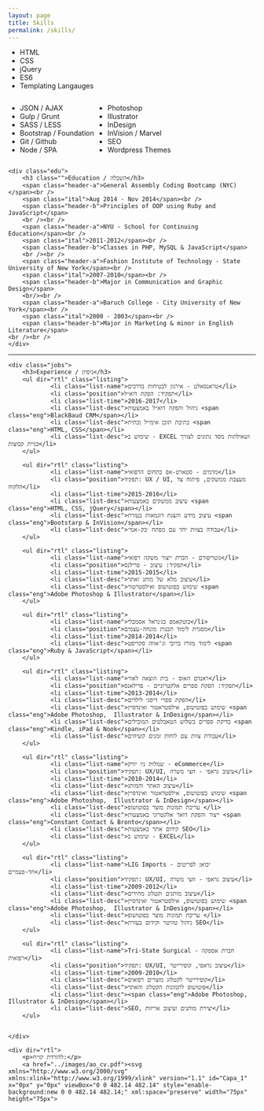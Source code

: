```yaml
---
layout: page
title: Skills
permalink: /skills/
---
```

<div class="flex-list">
	<section class="flex-wraps">
		<ul class="flex-col">
			<li>HTML</li>
			<li>CSS</li>
			<li>jQuery</li>
			<li>ES6</li>
			<li>Templating Langauges</li>
		</ul>
		<ul style="display: inline-flex;flex-direction: column;justify-content:space-around;">
			<li>JSON / AJAX</li>
			<li>Gulp / Grunt</li>
			<li>SASS / LESS</li>
			<li>Bootstrap / Foundation</li>
			<li>Git / Github</li>
			<li>Node / SPA</li>
		</ul>
		<ul class="" style="display: inline-flex;flex-direction: column;justify-content:space-around;">
			<li>Photoshop</li>
			<li>Illustrator</li>
			<li>InDesign</li>
			<li>InVision / Marvel</li>
			<li>SEO</li>
			<li>Wordpress Themes</li>
		</ul>
	</section>

	<div class="edu">
		<h3 class="">Education / השכלה</h3>
		<span class="header-a">General Assembly Coding Bootcamp (NYC)</span><br />
		<span class="ital">Aug 2014 - Nov 2014</span><br />
		<span class="header-b">Principles of OOP using Ruby and JavaScript</span>
		<br /><br />
		<span class="header-a">NYU - School for Continuing Education</span><br />
		<span class="ital">2011-2012</span><br />
		<span class="header-b">Classes in PHP, MySQL & JavaScript</span>
		<br /><br />
		<span class="header-a">Fashion Institute of Technology - State University of New York</span><br />
		<span class="ital">2007-2010</span><br />
		<span class="header-b">Major in Communication and Graphic Design</span>
		<br/><br />
		<span class="header-a">Baruch College - City University of New York</span><br />
		<span class="ital">2000 - 2003</span><br />
		<span class="header-b">Major in Marketing & minor in English Literature</span>
	<br /><br />
	</div>
<hr class="divv" />
		  

	<div class="jobs">
		<h3>Experience / ניסיון</h3>
		<ul dir="rtl" class="listing">
		  		<li class="list-name">טראנסאלט - אירגון לבטיחות בדרכים</li>
		  		<li class="position">תפקיד: הפקת דוא״ל</li>
		  		<li class="list-time">2016-2017</li>
		  		<li class="list-desc">ניהול והפקה דוא״ל באמצעות <span class="eng">BlackBaud CRM</span></li>
		  		<li class="list-desc">כתיבת תוכן אימייל ןכתית <span class="eng">HTML, CSS</span></li>
		  		<li class="list-desc">שימוש ב - EXCEL ושאילתות מסד נתונים לצורך בניית קבוצות</li>
		</ul>

		<ul dir="rtl" class="listing">
		  		<li class="list-name">מדמים - סטארט-אפ בתחום הרפואי</li>
		  		<li class="position">תפקיד: UX / UI, מעצבת ממשקים, פיתוח צד הלקוח</li>
		  		<li class="list-time">2015-2016</li>
		  		<li class="list-desc">עיצוב ממשקים באמצעות <span class="eng">HTML, CSS, jQuery</span></li>
		  		<li class="list-desc">עיצוב מידע והצגת דוגמאות בעזרת <span class="eng">Bootstarp & InVision</span></li>
		  		<li class="list-desc">עבודה בצוות יחד עם מפתח ׳בק-אנד׳</li>
		</ul>

		<ul dir="rtl" class="listing">
		  		<li class="list-name">נוטריפורם - חברת ייצור משקה רפואי</li>
		  		<li class="position">תפקיד: עיצוב - פרילנס</li>
		  		<li class="list-time">2015-2015</li>
		  		<li class="list-desc">עיצוב מלא של מותג ואתר</li>
		  		<li class="list-desc">שימוש בפוטושופ ואילסטרטור <span class="eng">Adobe Photoshop & Illustrator</span></li>
		</ul>

		<ul dir="rtl" class="listing">
		  		<li class="list-name">בוטקאמפ בג׳נראל אסמבלי</li>
		  		<li class="position">מסגרת לימוד תכנות מונחה-עצמים</li>
		  		<li class="list-time">2014-2014</li>
		  		<li class="list-desc">לימוד מזורז ברובי וג'אווה סקריפט <span class="eng">Ruby & JavaScript</span></li>
		</ul>

		<ul dir="rtl" class="listing">
		  		<li class="list-name">ראנדם האוס - בית הוצאה לאור</li>
		  		<li class="position">תפקיד: הפקת ספרים אלקטרוניים - פרילאנס</li>
		  		<li class="list-time">2013-2014</li>
		  		<li class="list-desc">הפקת ספרי דיסני לילדים</li>
		  		<li class="list-desc">שימוש בפוטושופ, אילסטראטור ואינדסיין <span class="eng">Adobe Photoshop,  Illustrator & InDesign</span></li>
		  		<li class="list-desc">בדיקת ספרים בשלוש הטאבלטים המובילים <span class="eng">Kindle, iPad & Nook</span></li>
		  		<li class="list-desc">עבודת צוות עם לוחות זמנים קשיחים</li>
		</ul>

		<ul dir="rtl" class="listing">
		  		<li class="list-name">שמלות ניו יורק - eCommerce</li>
		  		<li class="position">תפקיד: UX/UI, עיצוב גראפי - חצי משרה</li>
		  		<li class="list-time">2010-2014</li>
		  		<li class="list-desc">עיצוב האתר והמותג</li>
		  		<li class="list-desc">שימוש בפוטושופ, אילסטראטור ואינדסיין <span class="eng">Adobe Photoshop,  Illustrator & InDesign</span></li>
		  		<li class="list-desc">עריכת תמונות מוצר בפוטושופ </li>
		  		<li class="list-desc">ייצור והפקת דואר אלקטרוני באמצעות <span class="eng">Constant Contact & Bronto</span></li>
		  		<li class="list-desc">קידום אתר באמצעות SEO</li>
		  		<li class="list-desc">שימוש ב - EXCEL</li>
		</ul>

		<ul dir="rtl" class="listing">
		  		<li class="list-name">LIG Imports - יבואן לפריטים חד-פעמיים</li>
		  		<li class="position">תפקיד: UX/UI, עיצוב גראפי - חצי משרה</li>
		  		<li class="list-time">2009-2012</li>
		  		<li class="list-desc">עיצוב מותגים וקטלוג מחירים</li>
		  		<li class="list-desc">שימוש בפוטושופ, אילסטראטור ואינדסיין <span class="eng">Adobe Photoshop,  Illustrator & InDesign</span></li>
		  		<li class="list-desc">עריכת תמונות מוצר בפוטושופ </li>
		  		<li class="list-desc">ניהול טוויטר וקידום בעזרת SEO</li>
		</ul>

		<ul dir="rtl" class="listing">
		  		<li class="list-name">Tri-State Surgical - חברת אספקה רפואית</li>
		  		<li class="position">תפקיד: UX/UI, עיצוב גראפי, קופירייטר</li>
		  		<li class="list-time">2009-2010</li>
		  		<li class="list-desc">קופירייטר לקטלוג מוצרים רפואים</li>
		  		<li class="list-desc">פוטושופ לתמונות הקטלוג והאתר</li>
		  		<li class="list-desc"><span class="eng">Adobe Photoshop,  Illustrator & InDesign</span></li>
		  		<li class="list-desc">SEO, יצירת מותגים ועיצוב אריזות</li>
		</ul>


	</div>

	<div dir="rtl">
		<p>להורדת קו״ח:</p>
		<a href="../images/ao_cv.pdf"><svg xmlns="http://www.w3.org/2000/svg" xmlns:xlink="http://www.w3.org/1999/xlink" version="1.1" id="Capa_1" x="0px" y="0px" viewBox="0 0 482.14 482.14" style="enable-background:new 0 0 482.14 482.14;" xml:space="preserve" width="75px" height="75px">
<g>
	<path d="M142.024,310.194c0-8.007-5.556-12.782-15.359-12.782c-4.003,0-6.714,0.395-8.132,0.773v25.69   c1.679,0.378,3.743,0.504,6.588,0.504C135.57,324.379,142.024,319.1,142.024,310.194z" fill="#3cdea5"/>
	<path d="M202.709,297.681c-4.39,0-7.227,0.379-8.905,0.772v56.896c1.679,0.394,4.39,0.394,6.841,0.394   c17.809,0.126,29.424-9.677,29.424-30.449C230.195,307.231,219.611,297.681,202.709,297.681z" fill="#3cdea5"/>
	<path d="M315.458,0H121.811c-28.29,0-51.315,23.041-51.315,51.315v189.754h-5.012c-11.418,0-20.678,9.251-20.678,20.679v125.404   c0,11.427,9.259,20.677,20.678,20.677h5.012v22.995c0,28.305,23.025,51.315,51.315,51.315h264.223   c28.272,0,51.3-23.011,51.3-51.315V121.449L315.458,0z M99.053,284.379c6.06-1.024,14.578-1.796,26.579-1.796   c12.128,0,20.772,2.315,26.58,6.965c5.548,4.382,9.292,11.615,9.292,20.127c0,8.51-2.837,15.745-7.999,20.646   c-6.714,6.32-16.643,9.157-28.258,9.157c-2.585,0-4.902-0.128-6.714-0.379v31.096H99.053V284.379z M386.034,450.713H121.811   c-10.954,0-19.874-8.92-19.874-19.889v-22.995h246.31c11.42,0,20.679-9.25,20.679-20.677V261.748   c0-11.428-9.259-20.679-20.679-20.679h-246.31V51.315c0-10.938,8.921-19.858,19.874-19.858l181.89-0.19v67.233   c0,19.638,15.934,35.587,35.587,35.587l65.862-0.189l0.741,296.925C405.891,441.793,396.987,450.713,386.034,450.713z    M174.065,369.801v-85.422c7.225-1.15,16.642-1.796,26.58-1.796c16.516,0,27.226,2.963,35.618,9.282   c9.031,6.714,14.704,17.416,14.704,32.781c0,16.643-6.06,28.133-14.453,35.224c-9.157,7.612-23.096,11.222-40.125,11.222   C186.191,371.092,178.966,370.446,174.065,369.801z M314.892,319.226v15.996h-31.23v34.973h-19.74v-86.966h53.16v16.122h-33.42   v19.875H314.892z" fill="#3cdea5"/>
</g>
<g>
</g>
<g>
</g>
<g>
</g>
<g>
</g>
<g>
</g>
<g>
</g>
<g>
</g>
<g>
</g>
<g>
</g>
<g>
</g>
<g>
</g>
<g>
</g>
<g>
</g>
<g>
</g>
<g>
</g>
</svg>
</a>
	</div>


</div>

	
